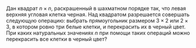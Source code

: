 Дан квадрат  $n \times n$, раскрашенный в шахматном порядке так, что левая верхняя угловая клетка черная. Над квадратом разрешается совершать следующую операцию: выбрать прямоугольник размером $3\times 2$  или  $2 \times 3$, в котором ровно три белые клетки, и перекрасить их в черный цвет. При каких натуральных значениях $n$ при помощи таких операций можно перекрасить все клетки в черный цвет?
